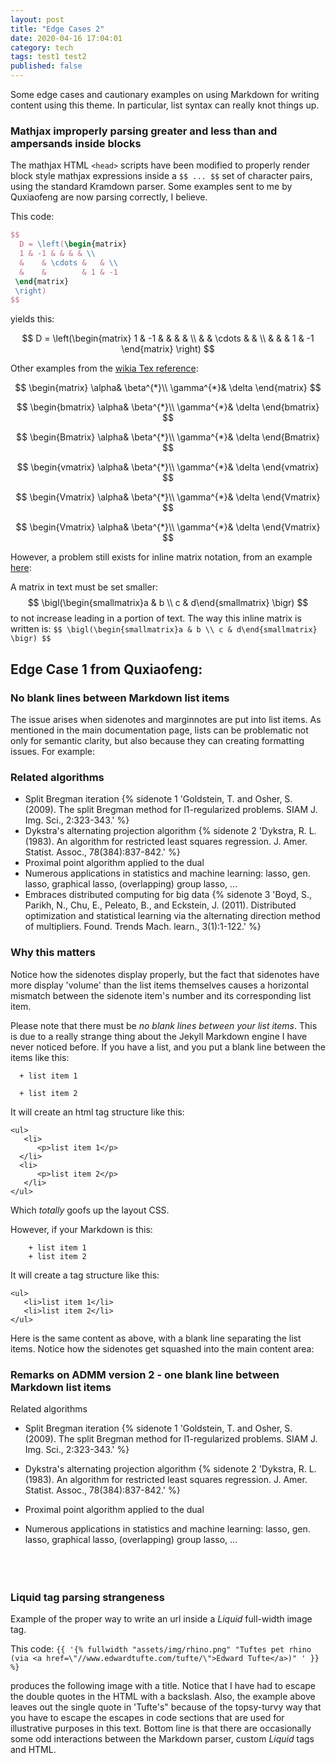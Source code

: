 ```yaml
---
layout: post
title: "Edge Cases 2"
date: 2020-04-16 17:04:01
category: tech
tags: test1 test2
published: false
---
```


Some edge cases and cautionary examples on using Markdown for writing content using this theme. In particular, list syntax can really knot things up.

<!--more-->

### Mathjax improperly parsing greater and less than and ampersands inside blocks

The mathjax HTML `<head>` scripts have been modified to properly render block style mathjax expressions inside a `$$ ... $$` set of character pairs,
using the standard Kramdown parser. Some examples sent to me by Quxiaofeng are now parsing correctly, I believe.

This code:

```latex
$$
  D = \left(\begin{matrix}
  1 & -1 & & & & \\
  &    & \cdots &   & \\
  &    &        & 1 & -1
 \end{matrix}
 \right)
$$
```

yields this:

$$
D = \left(\begin{matrix}
  1 & -1 & & & & \\
  &    & \cdots &   & \\
  &    &        & 1 & -1
\end{matrix}
\right)
$$

Other examples from the [wikia Tex reference](http://latex.wikia.com/wiki/Matrix_environments):

$$
\begin{matrix}
\alpha& \beta^{*}\\
\gamma^{*}& \delta
\end{matrix}
$$

$$
\begin{bmatrix}
\alpha& \beta^{*}\\
\gamma^{*}& \delta
\end{bmatrix}
$$

$$
\begin{Bmatrix}
\alpha& \beta^{*}\\
\gamma^{*}& \delta
\end{Bmatrix}
$$

$$
\begin{vmatrix}
\alpha& \beta^{*}\\
\gamma^{*}& \delta
\end{vmatrix}
$$

$$
\begin{Vmatrix}
\alpha& \beta^{*}\\
\gamma^{*}& \delta
\end{Vmatrix}
$$

$$
\begin{Vmatrix}
\alpha& \beta^{*}\\
\gamma^{*}& \delta
\end{Vmatrix}
$$

However, a problem still exists for inline matrix notation, from an example [here](https://en.wikibooks.org/wiki/LaTeX/Mathematics#Matrices_in_running_text):

A matrix in text must be set smaller: $$ \bigl(\begin{smallmatrix}a & b \\ c & d\end{smallmatrix} \bigr) $$ to not increase leading in a portion of text. The way this inline matrix is written is: `$$ \bigl(\begin{smallmatrix}a & b \\ c & d\end{smallmatrix} \bigr) $$`

## Edge Case 1 from Quxiaofeng:

### No blank lines between Markdown list items

The issue arises when sidenotes and marginnotes are put into list items. As mentioned in the main documentation page, lists can be problematic not only for semantic clarity, but also because they can creating formatting issues. For example:

### Related algorithms

- Split Bregman iteration {% sidenote 1 'Goldstein, T. and Osher, S. (2009). The split Bregman method for l1-regularized problems. SIAM J. Img. Sci., 2:323-343.' %}
- Dykstra's alternating projection algorithm {% sidenote 2 'Dykstra, R. L. (1983). An algorithm for restricted least squares regression. J. Amer. Statist. Assoc., 78(384):837-842.' %}
- Proximal point algorithm applied to the dual
- Numerous applications in statistics and machine learning: lasso, gen. lasso, graphical lasso, (overlapping) group lasso, ...
- Embraces distributed computing for big data {% sidenote 3 'Boyd, S., Parikh, N., Chu, E., Peleato, B., and Eckstein, J. (2011). Distributed optimization and statistical learning via the alternating direction method of multipliers. Found. Trends Mach. learn., 3(1):1-122.' %}

### Why this matters

Notice how the sidenotes display properly, but the fact that sidenotes have more display 'volume' than the list items themselves causes a horizontal mismatch between the sidenote item's number and its corresponding list item.

Please note that there must be _no blank lines between your list items_. This is due to a really strange thing about the Jekyll Markdown engine I have never noticed before. If you have a list, and you put a blank line between the items like this:

```
  + list item 1

  + list item 2
```

It will create an html tag structure like this:

```
<ul>
   <li>
      <p>list item 1</p>
  </li>
  <li>
      <p>list item 2</p>
   </li>
</ul>
```

Which _totally_ goofs up the layout CSS.

However, if your Markdown is this:

```
    + list item 1
    + list item 2
```

It will create a tag structure like this:

```
<ul>
   <li>list item 1</li>
   <li>list item 2</li>
</ul>
```

Here is the same content as above, with a blank line separating the list items. Notice how the sidenotes get squashed into the main content area:

### Remarks on ADMM version 2 - **one blank line** between Markdown list items

Related algorithms

- Split Bregman iteration {% sidenote 1 'Goldstein, T. and Osher, S. (2009). The split Bregman method for l1-regularized problems. SIAM J. Img. Sci., 2:323-343.' %}

- Dykstra's alternating projection algorithm {% sidenote 2 'Dykstra, R. L. (1983). An algorithm for restricted least squares regression. J. Amer. Statist. Assoc., 78(384):837-842.' %}

- Proximal point algorithm applied to the dual

- Numerous applications in statistics and machine learning: lasso, gen. lasso, graphical lasso, (overlapping) group lasso, ...
  <br>
  <br>
  <br>
  <br>

### Liquid tag parsing strangeness

Example of the proper way to write an url inside a _Liquid_ full-width image tag.

This code: `{{ '{% fullwidth "assets/img/rhino.png" "Tuftes pet rhino (via <a href=\"//www.edwardtufte.com/tufte/\">Edward Tufte</a>)" ' }} %}`

produces the following image with a title. Notice that I have had to escape the double quotes in the HTML with a backslash. Also, the example above leaves out the single quote in 'Tufte's" because of the topsy-turvy way that you have to escape the escapes in code sections that are used for illustrative purposes in this text. Bottom line is that there are occasionally some odd interactions between the Markdown parser, custom _Liquid_ tags and HTML.
